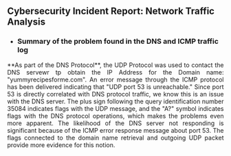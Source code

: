 ## Cybersecurity Incident Report: Network Traffic Analysis
- ### Summary of the problem found in the DNS and ICMP traffic log
  
<div style="text-align: justify">**As part of the DNS Protocol**, the UDP Protocol was used to contact the DNS servewr tp obtain the IP Address for the Domain name: "yummyrecipesforme.com". An error message through the ICMP protocol has been delivered indicating that "UDP port 53 is unreachable." Since port 53 is directly correlated with DNS protocol traffic, we know this is an issue with the DNS server. The plus sign following the query identification number 35084 indicates flags with the UDP message, and the "A?" symbol indicates flags with the DNS protocol operations, which makes the problems even more apparent. The likelihood of the DNS server not responding is significant because of the ICMP error response message about port 53. The flags connected to the domain name retrieval and outgoing UDP packet provide more evidence for this notion.</div>

